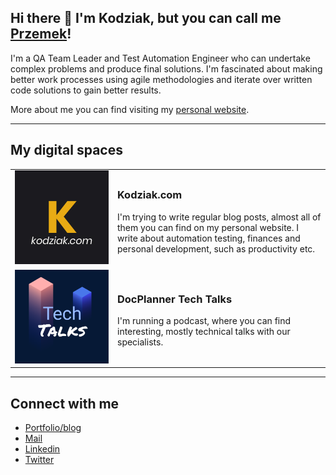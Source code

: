 ## Hi there 👋 I'm Kodziak, but you can call me [Przemek](https://www.linkedin.com/in/ppaczoski/)!

I'm a QA Team Leader and Test Automation Engineer who can undertake complex problems and produce final solutions. I'm fascinated about making better work processes using agile methodologies and iterate over written code solutions to gain better results.

More about me you can find visiting my [personal website](https://kodziak.com).

---

## My digital spaces

<table>
  <tr>
    <td width="150px"><img src="https://raw.githubusercontent.com/Kodziak/kodziak/master/img/kodziak-logo.jpg" width="150px" height="150px"></td>
    <td><h3>Kodziak.com</h3><p>I'm trying to write regular blog posts, almost all of them you can find on my personal website. I write about automation testing, finances and personal development, such as productivity etc.</p></td>
  </tr>
  <tr>
    <td width="150px"><img src="https://raw.githubusercontent.com/Kodziak/kodziak/master/img/tech-talks-logo.png" width="150px" height="150px"></td>
    <td><h3>DocPlanner Tech Talks</h3><p>I'm running a podcast, where you can find interesting, mostly technical talks with our specialists.</p></td>
  </tr>
 </table>

 ---

## Connect with me

- [Portfolio/blog](https://kodziak.com)
- [Mail](mailto:paczoski.przemyslaw@gmail.com)
- [Linkedin](https://www.linkedin.com/in/ppaczoski/)
- [Twitter](https://twitter.com/_kodziak)